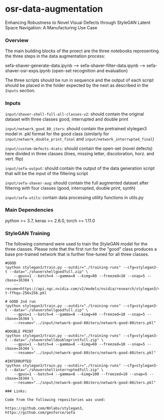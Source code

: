# osr-data-augmentation
Enhancing Robustness to Novel Visual Defects through StyleGAN Latent Space Navigation: A Manufacturing Use Case

### Overview

The main building blocks of the proect are the three notebooks representing the three steps in the data augmentation process:

sefa-shaver-generate-data.ipynb --> sefa-shaver-filter-data.ipynb --> sefa-shaver-osr-exps.ipynb (open-set recognition and evaluation)

The three scripts should be run in sequence and the output of each script should be placed in the folder expected by the next as described in the `Inputs` section.

### Inputs

`input/shaver-shell-full-all-classes-v2`: should contain the original dataset with three classes good, interrupted and double print

`input/network_good_80_iters`: should contain the pretrained stylegan3 model in .pkl format for the good class (similarly for `input/network_double_print_final` and `input/network_interrupted_final`)

`input/custom-defects-4cats`: should contain the open-set (novel defects) here divided in three classes (lines, missing letter, discoloration, horz. and vert. flip)

`input/sefa-output`: should contain the output of the data generation script that will be the input of the filtering script

`input/sefa-shaver-aug`: should contain the full augmented dataset after filtering with four classes (good, interrupted, double print, synth)

`input/sefa-utils`: contain data processing utility functions in utils.py

### Main Dependencies

python >= 3.7,
keras >= 2.6.0,
torch >= 1.11.0

### StyleGAN Training

The following command were used to train the StyleGAN model for the three classes. Please note that the first run for the "good" class produces a base pre-trained network that is further fine-tuned for all three classes.

```
#GOOD
!python stylegan3/train.py --outdir="./training-runs" --cfg=stylegan3-t --data="./shavershellgoodfull.zip" \
    --gpus=1 --batch=4 --gamma=8 --kimg=80 --freezed=10 --snap=5 --cbase=16384 \
    --resume=https://api.ngc.nvidia.com/v2/models/nvidia/research/stylegan3/versions/1/files/stylegan3-t-ffhqu-256x256.pkl

# GOOD 2nd run
!python stylegan3/train.py --outdir="./training-runs" --cfg=stylegan3-t --data="./shavershellgoodfull.zip" \
    --gpus=1 --batch=4 --gamma=8 --kimg=40 --freezed=10 --snap=5 --cbase=16384 \
    --resume="../input/network-good-80iters/network-good-80iters.pkl"

#DOUBLE PRINT
!python stylegan3/train.py --outdir="./training-runs" --cfg=stylegan3-t --data="./shavershelldoubleprintfull.zip" \
    --gpus=1 --batch=4 --gamma=8 --kimg=60 --freezed=10 --snap=5 --cbase=16384 \
    --resume="../input/network-good-80iters/network-good-80iters.pkl"
   
#INTERRUPTED
!python stylegan3/train.py --outdir="./training-runs" --cfg=stylegan3-t --data="./shavershellinterruptedfull.zip" \
    --gpus=1 --batch=4 --gamma=8 --kimg=100 --freezed=10 --snap=5 --cbase=16384 \
    --resume="../input/network-good-80iters/network-good-80iters.pkl"

### Links:

Code from the following repositories was used:

https://github.com/NVlabs/stylegan3,
https://github.com/genforce/sefa

